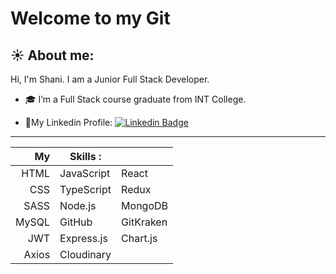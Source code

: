 # Welcome to my Git

## :sunny: About me:

Hi, I'm Shani. I am a Junior Full Stack Developer.

- :mortar_board: I’m a Full Stack course graduate from INT College.


- :link:My Linkedin Profile: [![Linkedin Badge](https://img.shields.io/badge/-kakbar-blue?style=flat&logo=Linkedin&logoColor=white)](https://www.linkedin.com/in/shani-rom-0a8b3a242/)



***



|   My    |  Skills :    |             |
|--------:|--------------|--------------|
|HTML     | JavaScript   | React        |
|CSS      | TypeScript   | Redux        |
|SASS     | Node.js      | MongoDB      |
|MySQL    | GitHub       | GitKraken    |
|JWT      | Express.js   | Chart.js     |
|Axios    | Cloudinary   |      



